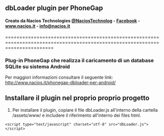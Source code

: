 ## dbLoader plugin per PhoneGap ##
#### Creato da Nacios Technologies <a href="https://twitter.com/NaciosTechnolog" target="_blank">@NaciosTechnolog</a> - <a href="https://www.facebook.com/NaciosTechnologies" target="_blank">Facebook</a> - <a href="www.nacios.it" target="_blank">www.nacios.it</a> - <a href="mailto:info@nacios.it">info@nacios.it</a> ####
=============================================================================================================================

### Plug-in PhoneGap che realizza il caricamento di un database SQLite su sistema Android ###

Per maggiori informazioni consultare il seguente link: http://www.nacios.it/phonegap-dbloader-per-android/

## Installare il plugin nel proprio proprio progetto ##

1) Per installare il plugin, copiare il file dbLoader.js all'interno della cartella /assets/www/ e includere il riferimento all'interno dei files html.

`<script type="text/javascript" charset="utf-8" src="dbLoader.js"></script>`